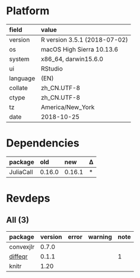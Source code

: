 # Platform

|field    |value                        |
|:--------|:----------------------------|
|version  |R version 3.5.1 (2018-07-02) |
|os       |macOS High Sierra 10.13.6    |
|system   |x86_64, darwin15.6.0         |
|ui       |RStudio                      |
|language |(EN)                         |
|collate  |zh_CN.UTF-8                  |
|ctype    |zh_CN.UTF-8                  |
|tz       |America/New_York             |
|date     |2018-10-25                   |

# Dependencies

|package   |old    |new    |Δ |
|:---------|:------|:------|:--|
|JuliaCall |0.16.0 |0.16.1 |*  |

# Revdeps

## All (3)

|package                        |version |error |warning |note |
|:------------------------------|:-------|:-----|:-------|:----|
|convexjlr                      |0.7.0   |      |        |     |
|[diffeqr](problems.md#diffeqr) |0.1.1   |      |        |1    |
|knitr                          |1.20    |      |        |     |

